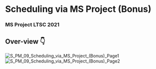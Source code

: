 # Scheduling via MS Project (Bonus)
### MS Project LTSC 2021
## Over-view 👇

![S_PM_09_Scheduling_via_MS_Project_(Bonus)_Page1](https://user-images.githubusercontent.com/15612446/227360134-868bb13b-a21f-4388-8ec0-550dffb2fc49.png)
![S_PM_09_Scheduling_via_MS_Project_(Bonus)_Page2](https://user-images.githubusercontent.com/15612446/227360148-d38896d4-fb85-4596-86b9-3cb29c7cfe77.png)
